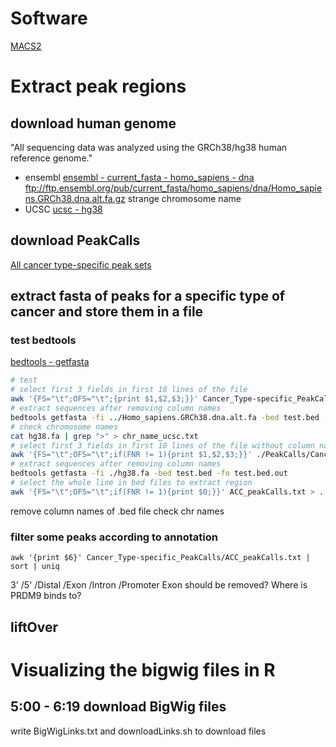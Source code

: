 # Software
[MACS2](https://www.ncbi.nlm.nih.gov/pmc/articles/PMC3868217/)
# Extract peak regions
## download human genome 
"All sequencing data was analyzed using the GRCh38/hg38 human reference genome."
- ensembl
[ensembl - current_fasta - homo_sapiens - dna](ftp://ftp.ensembl.org/pub/current_fasta/homo_sapiens/dna/)
ftp://ftp.ensembl.org/pub/current_fasta/homo_sapiens/dna/Homo_sapiens.GRCh38.dna.alt.fa.gz
strange chromosome name
- UCSC
[ucsc - hg38](http://hgdownload.soe.ucsc.edu/goldenPath/hg38/bigZips/)
## download PeakCalls
[All cancer type-specific peak sets](https://api.gdc.cancer.gov/data/71ccfc55-b428-4a04-bb5a-227f7f3bf91c)
## extract fasta of peaks for a specific type of cancer and store them in a file
### test bedtools
[bedtools - getfasta](https://bedtools.readthedocs.io/en/latest/content/tools/getfasta.html#split-extracting-bed-blocks)
```bash
# test
# select first 3 fields in first 10 lines of the file
awk '{FS="\t";OFS="\t";{print $1,$2,$3;}}' Cancer_Type-specific_PeakCalls/ACC_peakCalls.bed | head > test.bed
# extract sequences after removing column names
bedtools getfasta -fi ../Homo_sapiens.GRCh38.dna.alt.fa -bed test.bed -fo test.bed.out
# check chromosome names
cat hg38.fa | grep ">" > chr_name_ucsc.txt
# select first 3 fields in first 10 lines of the file without column names
awk '{FS="\t";OFS="\t";if(FNR != 1){print $1,$2,$3;}}' ./PeakCalls/Cancer_Type-specific_PeakCalls/ACC_peakCalls.bed | head > test.bed
# extract sequences after removing column names
bedtools getfasta -fi ./hg38.fa -bed test.bed -fo test.bed.out
# select the whole line in bed files to extract region
awk '{FS="\t";OFS="\t";if(FNR != 1){print $0;}}' ACC_peakCalls.txt > ../../ACC_peakCalls.txt.bed

```
remove column names of .bed file
check chr names
### filter some peaks according to annotation
```
awk '{print $6}' Cancer_Type-specific_PeakCalls/ACC_peakCalls.txt | sort | uniq
```
3' /5' /Distal /Exon /Intron /Promoter
Exon should be removed? Where is PRDM9 binds to?
## liftOver

# Visualizing the bigwig files in R
## 5:00 - 6:19 download BigWig files
write BigWigLinks.txt and downloadLinks.sh to download files

<!--stackedit_data:
eyJoaXN0b3J5IjpbNDM3MTgxNjA1LC0xMDcwNzYwMDYxLC02Mj
cyMTc3NzksLTY1NTkzMzY4OCwtODEyOTY0OTM1LC0xNTQwOTEz
OTA1LC0xNzQ4NTI4MDMzLC0yMTc4NTgzMTgsLTQ2NzMwMDI2MS
wxNjEyODI2MzY3LDExMTI5Mjc3NzIsLTEyMzEwOTU5MzIsMTgy
MTU2ODgzNywtMTcyNTI3ODE4LC01NDI5NDUxOTgsLTE1NTQ2NT
g2MDksODQyMTA0MTY4LC03MTkwOTgyMTIsNzI4Nzc4MTM4LC0y
MDQxNjQyMTI3XX0=
-->